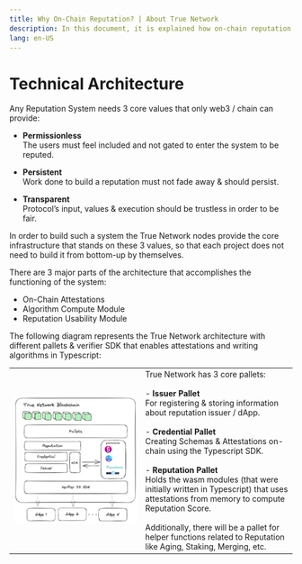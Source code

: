 ```yaml
---
title: Why On-Chain Reputation? | About True Network
description: In this document, it is explained how on-chain reputation provides a better solution for user engagement and retention compared to blind airdrops.
lang: en-US
---
```


# Technical Architecture
Any Reputation System needs 3 core values that only web3 / chain can provide:

- **Permissionless**<br/>
  The users must feel included and not gated to enter the system to be reputed.


- **Persistent**<br/>
  Work done to build a reputation must not fade away & should persist.


- **Transparent**<br/>
  Protocol’s input, values & execution should be trustless in order to be fair.


In order to build such a system the True Network nodes provide the core infrastructure that stands on these 3 values, so that each project does not need to build it from bottom-up by themselves.

There are 3 major parts of the architecture that accomplishes the functioning of the system:
- On-Chain Attestations 
- Algorithm Compute Module
- Reputation Usability Module

The following diagram represents the True Network architecture with different pallets & verifier SDK that enables attestations and writing algorithms in Typescript:

|||
|--|--|
| ![Technical Architecture](/assets/architecture.png) | True Network has 3 core pallets: <br /> <br /> - **Issuer Pallet** <br />For registering & storing information about reputation issuer / dApp. <br /> <br />- **Credential Pallet** <br />Creating Schemas & Attestations on-chain using the Typescript SDK. <br /> <br />- **Reputation Pallet** <br />Holds the wasm modules (that were initially written in Typescript) that uses attestations from memory to compute Reputation Score. <br /> <br /> Additionally, there will be a pallet for helper functions related to Reputation like Aging, Staking, Merging, etc. |
